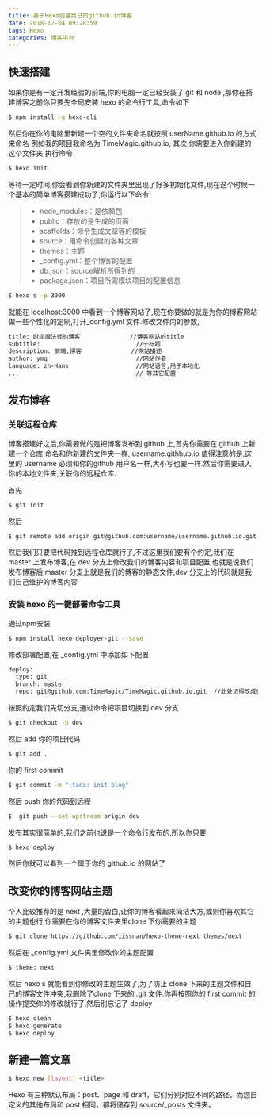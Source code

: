 ```yaml
---
title: 基于Hexo创建自己的github.io博客
date: 2018-12-04 09:28:59
tags: Hexo
categories: 博客平台
---
```


## 快速搭建

如果你是有一定开发经验的前端,你的电脑一定已经安装了 git 和 node ,那你在搭建博客之前你只要先全局安装 hexo 的命令行工具,命令如下

``` bash
$ npm install -g hexo-cli
```

然后你在你的电脑里新建一个空的文件夹命名就按照 userName.github.io 的方式来命名 例如我的项目我命名为 TimeMagic.github.io, 其次,你需要进入你新建的这个文件夹,执行命令

``` bash
$ hexo init
```

等待一定时间,你会看到你新建的文件夹里出现了好多初始化文件,现在这个时候一个基本的简单博客搭建成功了,你运行以下命令

> * node_modules：是依赖包
> * public：存放的是生成的页面
> * scaffolds：命令生成文章等的模板
> * source：用命令创建的各种文章
> * themes：主题
> * _config.yml：整个博客的配置
> * db.json：source解析所得到的
> * package.json：项目所需模块项目的配置信息

``` bash
$ hexo s -p 3000
```

就能在 localhost:3000 中看到一个博客网站了,现在你要做的就是为你的博客网站做一些个性化的定制,打开_config.yml 文件.修改文件内的参数,

``` bash
title: 时间魔法师的博客              //博客网站的title
subtitle:                      	    //子标题
description: 前端,博客   			//网站描述
author: ymq             			//网站作者
language: zh-Hans            		//网站语言,用于本地化
...                          		// 等其它配置
```

## 发布博客

### 关联远程仓库

博客搭建好之后,你需要做的是把博客发布到 github 上,首先你需要在 github 上新建一个仓库,命名和你新建的文件夹一样, username.githhub.io 值得注意的是,这里的 username 必须和你的github 用户名一样,大小写也要一样.然后你需要进入你的本地文件夹,关联你的远程仓库.

首先

``` bash
$ git init
```

然后

``` bash
$ git remote add origin git@github.com:username/username.github.io.git
```

然后我们只要把代码推到远程仓库就行了,不过这里我们要有个约定,我们在 master 上发布博客,在 dev 分支上修改我们的博客内容和项目配置,也就是说我们发布博客后,master 分支上就是我们的博客的静态文件,dev 分支上的代码就是我们自己维护的博客内容

### 安装 hexo 的一键部署命令工具

通过npm安装

``` bash
$ npm install hexo-deployer-git --save
```

修改部署配置,在 _config.yml 中添加如下配置

``` bash
deploy:
  type: git
  branch: master
  repo: git@github.com:TimeMagic/TimeMagic.github.io.git  //此处记得改成你的 github 仓库的地址
```

按照约定我们先切分支,通过命令把项目切换到 dev 分支

``` bash
$ git checkout -b dev
```

然后 add 你的项目代码

``` bash
$ git add .
```

你的 first commit

``` bash
$ git commit -m ":tada: init blog"
```

然后 push 你的代码到远程

``` bash
$  git push --set-upstream origin dev
```

发布其实很简单的,我们之前也说是一个命令行发布的,所以你只要

``` bash
$ hexo deploy
```

然后你就可以看到一个属于你的 github.io 的网站了

## 改变你的博客网站主题

个人比较推荐的是 next ,大量的留白,让你的博客看起来简洁大方,或则你喜欢其它的主题也行,你需要在你的博客文件夹里clone 下你需要的主题

``` bash
$ git clone https://github.com/iissnan/hexo-theme-next themes/next
```

然后在 _config.yml 文件夹里修改你的主题配置

``` bash
$ theme: next
```

然后 hexo s 就能看到你修改的主题生效了,为了防止 clone 下来的主题文件和自己的博客文件冲突,我删除了clone 下来的 .git 文件.你再按照你的 first commit 的操作提交你的修改就行了,然后别忘记了 deploy

``` bash
$ hexo clean
$ hexo generate
$ hexo deploy
```

## 新建一篇文章

``` bash
$ hexo new [layout] <title>
```

Hexo 有三种默认布局：post、page 和 draft，它们分别对应不同的路径，而您自定义的其他布局和 post 相同，都将储存到 source/_posts 文件夹。